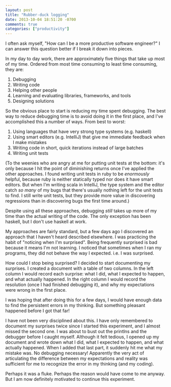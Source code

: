 ```yaml
---
layout: post
title: "Rubber-duck logging"
date: 2013-10-04 18:51:20 -0700
comments: true
categories: ["productivity"]
---
```


I often ask myself, "How can I be a more productive software engineer?" I can answer this question better if I break it down into pieces.

In my day to day work, there are approximately five things that take up most of my time. Ordered from most time consuming to least time consuming, they are:

1. Debugging
2. Writing code
3. Helping other people
4. Learning and evaluating libraries, frameworks, and tools
5. Designing solutions

So the obvious place to start is reducing my time spent debugging. The best way to reduce debugging time is to avoid doing it in the first place, and I've accomplished this a number of ways. From best to worst:

1. Using languages that have very strong type systems (e.g. haskell)
2. Using smart editors (e.g. IntelliJ) that give me immediate feedback when I make mistakes
3. Writing code in short, quick iterations instead of large batches
4. Writing unit tests

(To the weenies who are angry at me for putting unit tests at the bottom: it's only because I hit the point of diminishing returns once I've applied the other approaches. I found writing unit tests in ruby to be *enormously* helpful, because ruby is neither statically typed nor does it have smart editors. But when I'm writing scala in IntelliJ, the type system and the editor catch *so many* of my bugs that there's usually nothing left for the unit tests to find. I still write unit tests, but they provide more value in discovering regressions than in discovering bugs the first time around.)

Despite using all these approaches, debugging *still* takes up more of my time than the actual writing of the code. The only exception has been haskell, but I don't use haskell at work.

My approaches are fairly standard, but a few days ago I discovered an approach that I haven't heard described elsewhere. I was practicing the habit of "noticing when I'm surprised". Being frequently surprised is bad because it means I'm not learning. I noticed that sometimes when I ran my programs, they did not behave the way I expected. i.e. I was surprised.

How could I stop being surprised? I decided to start documenting my surprises. I created a document with a table of two columns. In the left column I would record each surprise: what I did, what I expected to happen, and what actually happened. In the right column I would record the resolution (once I had finished debugging it), and why my expectations were wrong in the first place.

I was hoping that after doing this for a few days, I would have enough data to find the persistent errors in my thinking. But something pleasant happened before I got that far!

I have not been very disciplined about this. I have only remembered to document my surprises twice since I started this experiment, and I almost missed the second one. I was about to bust out the printlns and the debugger before I caught myself. Although it felt tedious, I opened up my document and wrote down what I did, what I expected to happen, and what actually happened. When I added that last part, it suddenly hit me what my mistake was. No debugging necessary! Apparently the very act of articulating the difference between my expectations and reality was sufficient for me to recognize the error in my thinking (and my coding).

Perhaps it was a fluke. Perhaps the reason would have come to me anyway. But I am now definitely motivated to continue this experiment.
